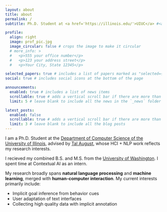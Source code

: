 ```yaml
---
layout: about
title: about
permalink: /
subtitle: Ph.D. Student at <a href='https://illinois.edu/'>UIUC</a> #<a href='#'>Affiliations</a>. Address. Contacts. Motto. Etc. at [Urbana-Champaign (UIUC)](https://illinois.edu/)

profile:
  align: right
  image: prof_pic.jpg
  image_circular: false # crops the image to make it circular
  # more_info: >
  #   <p>555 your office number</p>
  #   <p>123 your address street</p>
  #   <p>Your City, State 12345</p>

selected_papers: true # includes a list of papers marked as "selected={true}"
social: true # includes social icons at the bottom of the page

announcements:
  enabled: true # includes a list of news items
  scrollable: true # adds a vertical scroll bar if there are more than 3 news items
  limit: 5 # leave blank to include all the news in the `_news` folder

latest_posts:
  enabled: false
  scrollable: true # adds a vertical scroll bar if there are more than 3 new posts items
  limit: 3 # leave blank to include all the blog posts
---
```


I am a Ph.D. Student at the [Department of Computer Science of the University of Illinois](https://siebelschool.illinois.edu/), advised by [Tal August](https://talaugust.github.io/), whose HCI + NLP work reflects my research interests.

I recieved my combined B.S. and M.S. from the [University of Washington](https://www.washington.edu/). I spent time at Contextual AI as an intern.

My research broadly spans **natural language processing** and **machine learning**, merged with **human-computer interaction**. My current interests primarily include:
* Implicit goal inference from behavior cues
* User adaptation of text interfaces
* Collecting high quality data with implicit annotation

<!-- Put your address / P.O. box / other info right below your picture. You can also disable any of these elements by editing `profile` property of the YAML header of your `_pages/about.md`. Edit `_bibliography/papers.bib` and Jekyll will render your [publications page](/al-folio/publications/) automatically. -->
